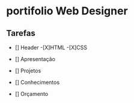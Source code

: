 # portifolio Web Designer

## Tarefas
- [] Header
    -[X]HTML
    -[X]CSS
- [] Apresentação

- [] Projetos

- [] Conhecimentos

- [] Orçamento

